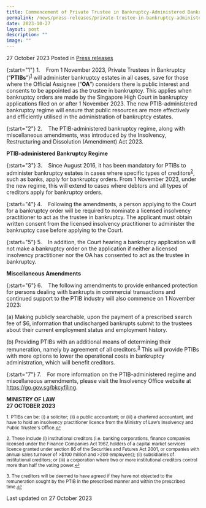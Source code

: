 ```yaml
---
title: Commencement of Private Trustee in Bankruptcy-Administered Bankruptcy Regime
permalink: /news/press-releases/private-trustee-in-bankruptcy-administered-bankruptcy-regime/
date: 2023-10-27
layout: post
description: ""
image: ""
---
```

27 October 2023 Posted in [Press releases](/news/press-releases)

{:start="1"}
1.&nbsp;&nbsp;&nbsp; From 1 November 2023, Private Trustees in Bankruptcy (“<b>PTIBs</b>”)<sup><a id="ref1" href="#fn1">1</a></sup> will administer bankruptcy estates in all cases, save for those where the Official Assignee (“<b>OA</b>”) considers there is public interest and consents to be appointed as the trustee in bankruptcy. This applies when bankruptcy orders are made by the Singapore High Court in bankruptcy applications filed&nbsp;on or after 1 November 2023. The new PTIB-administered bankruptcy regime will ensure that public resources are more effectively and efficiently utilised in the administration of bankruptcy estates.
    
{:start="2"}
2.&nbsp;&nbsp;&nbsp; The PTIB-administered bankruptcy regime, along with miscellaneous amendments, was introduced by the Insolvency, Restructuring and Dissolution (Amendment) Act 2023.

**PTIB-administered Bankruptcy Regime**

{:start="3"}
3.&nbsp;&nbsp;&nbsp; Since August 2016, it has been mandatory for PTIBs to administer bankruptcy estates in cases where specific types of creditors<sup><a id="ref2" href="#fn2">2</a></sup>, such as banks, apply for bankruptcy orders. From 1 November 2023, under the new regime, this will extend to cases where debtors and all types of creditors apply for bankruptcy orders.

{:start="4"}
4.&nbsp;&nbsp;&nbsp; Following the amendments, a person applying to the Court for a bankruptcy order will be required to nominate a licensed insolvency practitioner to act as the trustee in bankruptcy. The applicant must obtain written consent from the licensed insolvency practitioner to administer the bankruptcy case before applying to the Court.

{:start="5"}
5.&nbsp;&nbsp;&nbsp; In addition, the Court hearing a bankruptcy application will not make a bankruptcy order on the application if neither a licensed insolvency practitioner nor the OA has consented to act as the trustee in bankruptcy.

**Miscellaneous Amendments**
    
{:start="6"}
6.&nbsp;&nbsp;&nbsp; The following amendments to provide enhanced protection for persons dealing with bankrupts in commercial transactions and continued support to the PTIB industry will also commence on 1 November 2023:

(a) Making publicly searchable, upon the payment of a prescribed search fee of $6, information that undischarged bankrupts submit to the trustees about their current employment status and employment history.

(b) Providing PTIBs with an additional means of determining their remuneration, namely by agreement of all creditors.<sup><a id="ref3" href="#fn3">3</a></sup> This will provide PTIBs with more options to lower the operational costs in bankruptcy administration, which will benefit creditors.

{:start="7"}
7.&nbsp;&nbsp;&nbsp; For more information on the PTIB-administered regime and miscellaneous amendments, please visit the Insolvency Office website at <a target="new" href="https://go.gov.sg/bkcyfiling">https://go.gov.sg/bkcyfiling</a>.

**MINISTRY OF LAW**
<br>**27 OCTOBER 2023**


<p><sup id="fn1">1. PTIBs can be: (i) a solicitor; (ii) a public accountant; or (iii) a chartered accountant, and have to hold an insolvency practitioner licence from the Ministry of Law’s Insolvency and Public Trustee's Office.<a href="#ref1" title="Jump back to footnote 1 in the text.">↩</a></sup></p>

<p><sup id="fn2">2. These include (i) institutional creditors (i.e. banking corporations, finance companies licensed under the Finance Companies Act 1967, holders of a capital market services licence granted under section 86 of the Securities and Futures Act 2001, or companies with annual sales turnover of &gt;$100 million and &gt;200 employees); (ii) subsidiaries of institutional creditors; or (iii) a corporation where two or more institutional creditors control more than half the voting power.<a href="#ref2" title="Jump back to footnote 2 in the text.">↩</a></sup></p>

<p><sup id="fn3">3. The creditors will be deemed to have agreed if they have not objected to the remuneration sought by the PTIB in the prescribed manner and within the prescribed time.<a href="#ref3" title="Jump back to footnote 3 in the text.">↩</a></sup></p>
 
<p class="right-side-updated">Last updated on 27 October 2023</p>